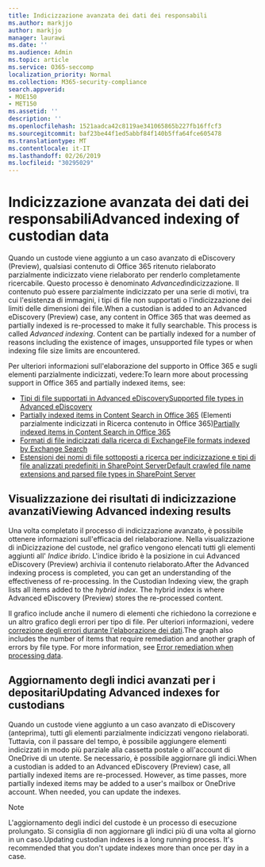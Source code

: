 ```yaml
---
title: Indicizzazione avanzata dei dati dei responsabili
ms.author: markjjo
author: markjjo
manager: laurawi
ms.date: ''
ms.audience: Admin
ms.topic: article
ms.service: O365-seccomp
localization_priority: Normal
ms.collection: M365-security-compliance
search.appverid:
- MOE150
- MET150
ms.assetid: ''
description: ''
ms.openlocfilehash: 1521aadca42c8119ae341065865b227fb16ffcf3
ms.sourcegitcommit: baf23be44f1ed5abbf84f140b5ffa64fce605478
ms.translationtype: MT
ms.contentlocale: it-IT
ms.lasthandoff: 02/26/2019
ms.locfileid: "30295029"
---
```

# <a name="advanced-indexing-of-custodian-data"></a><span data-ttu-id="8dbc9-102">Indicizzazione avanzata dei dati dei responsabili</span><span class="sxs-lookup"><span data-stu-id="8dbc9-102">Advanced indexing of custodian data</span></span>

<span data-ttu-id="8dbc9-p101">Quando un custode viene aggiunto a un caso avanzato di eDiscovery (Preview), qualsiasi contenuto di Office 365 ritenuto rielaborato parzialmente indicizzato viene rielaborato per renderlo completamente ricercabile.  Questo processo è denominato *Advanced*indicizzazione. Il contenuto può essere parzialmente indicizzato per una serie di motivi, tra cui l'esistenza di immagini, i tipi di file non supportati o l'indicizzazione dei limiti delle dimensioni dei file.</span><span class="sxs-lookup"><span data-stu-id="8dbc9-p101">When a custodian is added to an Advanced eDiscovery (Preview) case, any content in Office 365 that was deemed as partially indexed is re-processed to make it fully searchable.  This process is called *Advanced indexing*. Content can be partially indexed for a number of reasons including the existence of images, unsupported file types or when indexing file size limits are encountered.</span></span>

<span data-ttu-id="8dbc9-106">Per ulteriori informazioni sull'elaborazione del supporto in Office 365 e sugli elementi parzialmente indicizzati, vedere:</span><span class="sxs-lookup"><span data-stu-id="8dbc9-106">To learn more about processing support in Office 365 and partially indexed items, see:</span></span>

- [<span data-ttu-id="8dbc9-107">Tipi di file supportati in Advanced eDiscovery</span><span class="sxs-lookup"><span data-stu-id="8dbc9-107">Supported file types in Advanced eDiscovery</span></span>](supported-filetypes-ediscovery20.md)
- <span data-ttu-id="8dbc9-108">[Partially indexed items in Content Search in Office 365](https://docs.microsoft.com/en-us/office365/securitycompliance/partially-indexed-items-in-content-search) (Elementi parzialmente indicizzati in Ricerca contenuto in Office 365)</span><span class="sxs-lookup"><span data-stu-id="8dbc9-108">[Partially indexed items in Content Search in Office 365](https://docs.microsoft.com/en-us/office365/securitycompliance/partially-indexed-items-in-content-search)</span></span>
- [<span data-ttu-id="8dbc9-109">Formati di file indicizzati dalla ricerca di Exchange</span><span class="sxs-lookup"><span data-stu-id="8dbc9-109">File formats indexed by Exchange Search</span></span>](https://docs.microsoft.com/en-us/exchange/file-formats-indexed-by-exchange-search-exchange-2013-help)
- [<span data-ttu-id="8dbc9-110">Estensioni dei nomi di file sottoposti a ricerca per indicizzazione e tipi di file analizzati predefiniti in SharePoint Server</span><span class="sxs-lookup"><span data-stu-id="8dbc9-110">Default crawled file name extensions and parsed file types in SharePoint Server</span></span>](https://docs.microsoft.com/en-us/SharePoint/technical-reference/default-crawled-file-name-extensions-and-parsed-file-types)

## <a name="viewing-advanced-indexing-results"></a><span data-ttu-id="8dbc9-111">Visualizzazione dei risultati di indicizzazione avanzati</span><span class="sxs-lookup"><span data-stu-id="8dbc9-111">Viewing Advanced indexing results</span></span>

<span data-ttu-id="8dbc9-p102">Una volta completato il processo di indicizzazione avanzato, è possibile ottenere informazioni sull'efficacia del rielaborazione.  Nella visualizzazione di inDicizzazione del custode, nel grafico vengono elencati tutti gli elementi aggiunti all' *Indice ibrido*.  L'indice ibrido è la posizione in cui Advanced eDiscovery (Preview) archivia il contenuto rielaborato.</span><span class="sxs-lookup"><span data-stu-id="8dbc9-p102">After the Advanced indexing process is completed, you can get an understanding of the effectiveness of re-processing.  In the Custodian Indexing view, the graph lists all items added to the *hybrid index*.  The hybrid index is where Advanced eDiscovery (Preview) stores the re-processed content.</span></span>

<span data-ttu-id="8dbc9-p103">Il grafico include anche il numero di elementi che richiedono la correzione e un altro grafico degli errori per tipo di file. Per ulteriori informazioni, vedere [correzione degli errori durante l'elaborazione dei dati](error-remediation.md).</span><span class="sxs-lookup"><span data-stu-id="8dbc9-p103">The graph also includes the number of items that require remediation and another graph of errors by file type. For more information, see [Error remediation when processing data](error-remediation.md).</span></span>

## <a name="updating-advanced-indexes-for-custodians"></a><span data-ttu-id="8dbc9-117">Aggiornamento degli indici avanzati per i depositari</span><span class="sxs-lookup"><span data-stu-id="8dbc9-117">Updating Advanced indexes for custodians</span></span>

<span data-ttu-id="8dbc9-p104">Quando un custode viene aggiunto a un caso avanzato di eDiscovery (anteprima), tutti gli elementi parzialmente indicizzati vengono rielaborati. Tuttavia, con il passare del tempo, è possibile aggiungere elementi indicizzati in modo più parziale alla cassetta postale o all'account di OneDrive di un utente.  Se necessario, è possibile aggiornare gli indici.</span><span class="sxs-lookup"><span data-stu-id="8dbc9-p104">When a custodian is added to an Advanced eDiscovery (Preview) case, all partially indexed items are re-processed. However, as time passes, more partially indexed items may be added to a user's mailbox or OneDrive account.  When needed, you can update the indexes.</span></span>

> [!NOTE]
> <span data-ttu-id="8dbc9-p105">L'aggiornamento degli indici del custode è un processo di esecuzione prolungato. Si consiglia di non aggiornare gli indici più di una volta al giorno in un caso.</span><span class="sxs-lookup"><span data-stu-id="8dbc9-p105">Updating custodian indexes is a long running process. It's recommended that you don't update indexes more than once per day in a case.</span></span>
